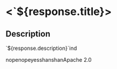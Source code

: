 # <\`${response.title}>

## Description
\`${response.description}`ind

nopenopeyesshanshanApache 2.0